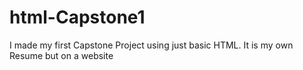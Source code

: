# html-Capstone1
I made my first Capstone Project using just basic HTML. It is my own Resume but on a website
